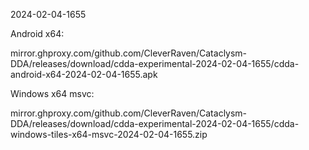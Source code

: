 2024-02-04-1655

Android x64:

mirror.ghproxy.com/github.com/CleverRaven/Cataclysm-DDA/releases/download/cdda-experimental-2024-02-04-1655/cdda-android-x64-2024-02-04-1655.apk

Windows x64 msvc:

mirror.ghproxy.com/github.com/CleverRaven/Cataclysm-DDA/releases/download/cdda-experimental-2024-02-04-1655/cdda-windows-tiles-x64-msvc-2024-02-04-1655.zip

